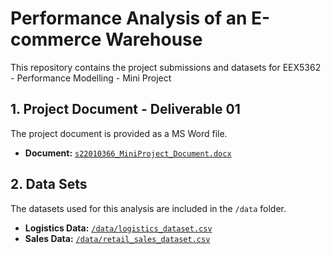 # Performance Analysis of an E-commerce Warehouse

This repository contains the project submissions and datasets for EEX5362 - Performance Modelling - Mini Project

## 1. Project Document - Deliverable 01

The project document is provided as a MS Word file.

* **Document:** [`s22010366_MiniProject_Document.docx`](./s22010366_MiniProject_Document.docx)

## 2. Data Sets

The datasets used for this analysis are included in the `/data` folder.

* **Logistics Data:** [`/data/logistics_dataset.csv`](./data/logistics_dataset.csv)
* **Sales Data:** [`/data/retail_sales_dataset.csv`](./data/retail_sales_dataset.csv)
